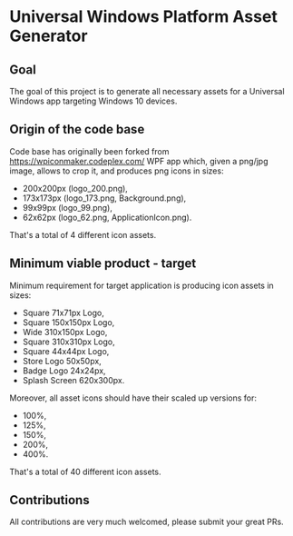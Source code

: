 # Universal Windows Platform Asset Generator

Goal
----

The goal of this project is to generate all necessary assets for a Universal Windows app targeting Windows 10 devices.

Origin of the code base
-----------------------

Code base has originally been forked from https://wpiconmaker.codeplex.com/ WPF app which, given a png/jpg image, allows to crop it, and produces png icons in sizes:
- 200x200px (logo_200.png),
- 173x173px (logo_173.png, Background.png),
- 99x99px (logo_99.png),
- 62x62px (logo_62.png, ApplicationIcon.png).

That's a total of 4 different icon assets.

Minimum viable product - target
-------------------------------

Minimum requirement for target application is producing icon assets in sizes:
- Square 71x71px Logo,
- Square 150x150px Logo,
- Wide 310x150px Logo,
- Square 310x310px Logo,
- Square 44x44px Logo,
- Store Logo 50x50px,
- Badge Logo 24x24px,
- Splash Screen 620x300px.

Moreover, all asset icons should have their scaled up versions for:
- 100%,
- 125%,
- 150%,
- 200%,
- 400%.

That's a total of 40 different icon assets.

Contributions
-------------

All contributions are very much welcomed, please submit your great PRs.
